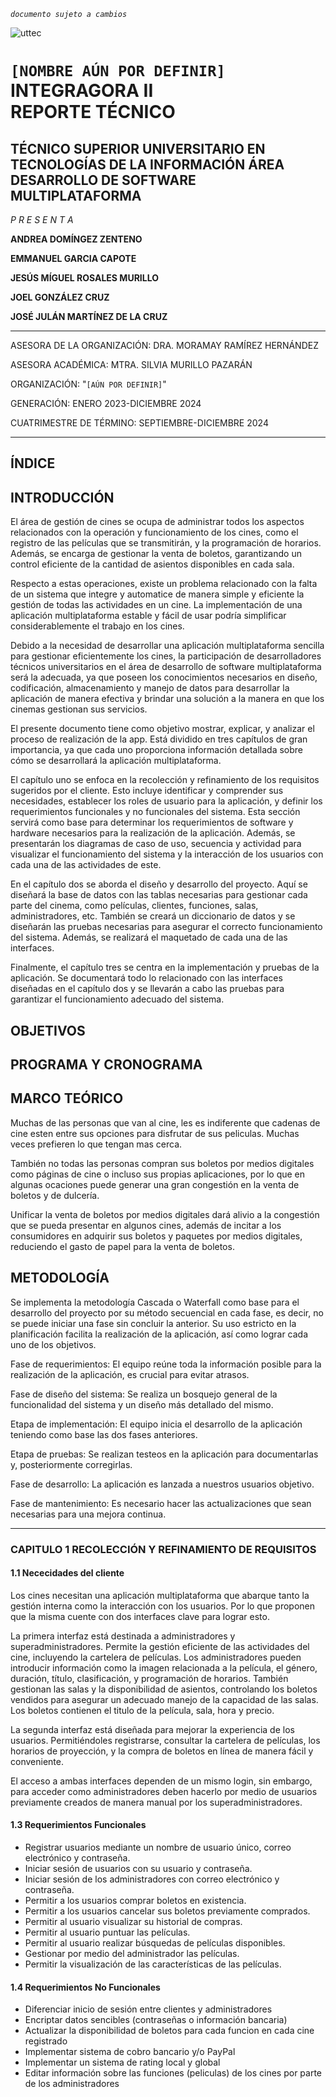 *`documento sujeto a cambios`*

![uttec](https://becas.news/wp-content/uploads/logo-universidad-tecnologica-de-tecamac.webp)

# `[NOMBRE AÚN POR DEFINIR]`<br>INTEGRAGORA II<br>REPORTE TÉCNICO
## TÉCNICO SUPERIOR UNIVERSITARIO EN TECNOLOGÍAS DE LA INFORMACIÓN ÁREA DESARROLLO DE SOFTWARE MULTIPLATAFORMA

*P R E S E N T A*

**ANDREA DOMÍNGEZ ZENTENO**

**EMMANUEL GARCIA CAPOTE**

**JESÚS MÍGUEL ROSALES MURILLO**

**JOEL GONZÁLEZ CRUZ**

**JOSÉ JULÁN MARTÍNEZ DE LA CRUZ**

---

ASESORA DE LA ORGANIZACIÓN: DRA. MORAMAY RAMÍREZ HERNÁNDEZ

ASESORA ACADÉMICA: MTRA. SILVIA MURILLO PAZARÁN

ORGANIZACIÓN: "`[AÚN POR DEFINIR]`"

GENERACIÓN: ENERO 2023-DICIEMBRE 2024

CUATRIMESTRE DE TÉRMINO: SEPTIEMBRE-DICIEMBRE 2024

---
## ÍNDICE

## INTRODUCCIÓN
El área de gestión de cines se ocupa de administrar todos los aspectos relacionados con la operación y funcionamiento de los cines, como el registro de las películas que se transmitirán, y la programación de horarios. Además, se encarga de gestionar la venta de boletos, garantizando un control eficiente de la cantidad de asientos disponibles en cada sala.

Respecto a estas operaciones, existe un problema relacionado con la falta de un sistema que integre y automatice de manera simple y eficiente la gestión de todas las actividades en un cine. La implementación de una aplicación multiplataforma estable y fácil de usar podría simplificar considerablemente el trabajo en los cines.

Debido a la necesidad de desarrollar una aplicación multiplataforma sencilla para gestionar eficientemente los cines, la participación de desarrolladores técnicos universitarios en el área de desarrollo de software multiplataforma será la adecuada, ya que poseen los conocimientos necesarios en diseño, codificación, almacenamiento y manejo de datos para desarrollar la aplicación de manera efectiva y brindar una solución a la manera en que los cinemas gestionan sus servicios.

El presente documento tiene como objetivo mostrar, explicar, y analizar el proceso de realización de la app. Está dividido en tres capítulos de gran importancia, ya que cada uno proporciona información detallada sobre cómo se desarrollará la aplicación multiplataforma.

El capítulo uno se enfoca en la recolección y refinamiento de los requisitos sugeridos por el cliente. Esto incluye identificar y comprender sus necesidades, establecer los roles de usuario para la aplicación, y definir los requerimientos funcionales y no funcionales del sistema. Esta sección servirá como base para determinar los requerimientos de software y hardware necesarios para la realización de la aplicación. Además, se presentarán los diagramas de caso de uso, secuencia y actividad para visualizar el funcionamiento del sistema y la interacción de los usuarios con cada una de las actividades de este.

En el capítulo dos se aborda el diseño y desarrollo del proyecto. Aquí se diseñará la base de datos con las tablas necesarias para gestionar cada parte del cinema, como películas, clientes, funciones, salas, administradores, etc. También se creará un diccionario de datos y se diseñarán las pruebas necesarias para asegurar el correcto funcionamiento del sistema. Además, se realizará el maquetado de cada una de las interfaces.

Finalmente, el capítulo tres se centra en la implementación y pruebas de la aplicación. Se documentará todo lo relacionado con las interfaces diseñadas en el capítulo dos y se llevarán a cabo las pruebas para garantizar el funcionamiento adecuado del sistema.

## OBJETIVOS

## PROGRAMA Y CRONOGRAMA

## MARCO TEÓRICO
Muchas de las personas que van al cine, les es indiferente que cadenas de cine esten entre sus opciones para disfrutar de sus peliculas. Muchas veces prefieren lo que tengan mas cerca.

También no todas las personas compran sus boletos por medios digitales como páginas de cine o incluso sus propias aplicaciones, por lo que en algunas ocaciones puede generar una gran congestión en la venta de boletos y de dulcería.

Unificar la venta de boletos por medios digitales dará alivio a la congestión que se pueda presentar en algunos cines, además de incitar a los consumidores en adquirir sus boletos y paquetes por medios digitales, reduciendo el gasto de papel para la venta de boletos.

## METODOLOGÍA
Se implementa la metodología Cascada o Waterfall como base para el desarrollo del proyecto por su método secuencial en cada fase, es decir, no se puede iniciar una fase sin concluir la anterior. Su uso estricto en la planificación facilita la realización de la aplicación, así como lograr cada uno de los objetivos.

Fase de requerimientos: El equipo reúne toda la información posible para la realización de la aplicación, es crucial para evitar atrasos.

Fase de diseño del sistema: Se realiza un bosquejo general de la funcionalidad del sistema y un diseño más detallado del mismo.

Etapa de implementación: El equipo inicia el desarrollo de la aplicación teniendo como base las dos fases anteriores.

Etapa de pruebas: Se realizan testeos en la aplicación para documentarlas y, posteriormente corregirlas.

Fase de desarrollo: La aplicación es lanzada a nuestros usuarios objetivo.

Fase de mantenimiento: Es necesario hacer las actualizaciones que sean necesarias para una mejora continua.

---
### CAPITULO 1 RECOLECCIÓN Y REFINAMIENTO DE REQUISITOS
#### 1.1 Nececidades del cliente
Los cines necesitan una aplicación multiplataforma que abarque tanto la gestión interna como la interacción con los usuarios. Por lo que proponen que la misma cuente con dos interfaces clave para lograr esto. 

La primera interfaz está destinada a administradores y superadministradores. Permite la gestión eficiente de las actividades del cine, incluyendo la cartelera de películas. Los administradores pueden introducir información como la imagen relacionada a la película, el género, duración, título, clasificación, y programación de horarios. También gestionan las salas y la disponibilidad de asientos, controlando los boletos vendidos para asegurar un adecuado manejo de la capacidad de las salas. Los boletos contienen el titulo de la película, sala, hora y precio.

La segunda interfaz está diseñada para mejorar la experiencia de los usuarios. Permitiéndoles registrarse, consultar la cartelera de películas, los horarios de proyección, y la compra de boletos en línea de manera fácil y conveniente.

El acceso a ambas interfaces dependen de un mismo login, sin embargo, para acceder como administradores deben hacerlo por medio de usuarios previamente creados de manera manual por los superadministradores. 

#### 1.3 Requerimientos Funcionales
- Registrar usuarios mediante un nombre de usuario único, correo electrónico y contraseña.
- Iniciar sesión de usuarios con su usuario y contraseña.
- Iniciar sesión de los administradores con correo electrónico y contraseña.
- Permitir a los usuarios comprar boletos en existencia.
- Permitir a los usuarios cancelar sus boletos previamente comprados.
- Permitir al usuario visualizar su historial de compras.
- Permitir al usuario puntuar las películas.
- Permitir al usuario realizar búsquedas de películas disponibles.
- Gestionar por medio del administrador las películas.
- Permitir la visualización de las características de las películas.

#### 1.4 Requerimientos No Funcionales
- Diferenciar inicio de sesión entre clientes y administradores
- Encriptar datos sencibles (contraseñas o información bancaria)
- Actualizar la disponibilidad de boletos para cada funcion en cada cine registrado
- Implementar sistema de cobro bancario y/o PayPal
- Implementar un sistema de rating local y global
- Editar información sobre las funciones (peliculas) de los cines por parte de los administradores